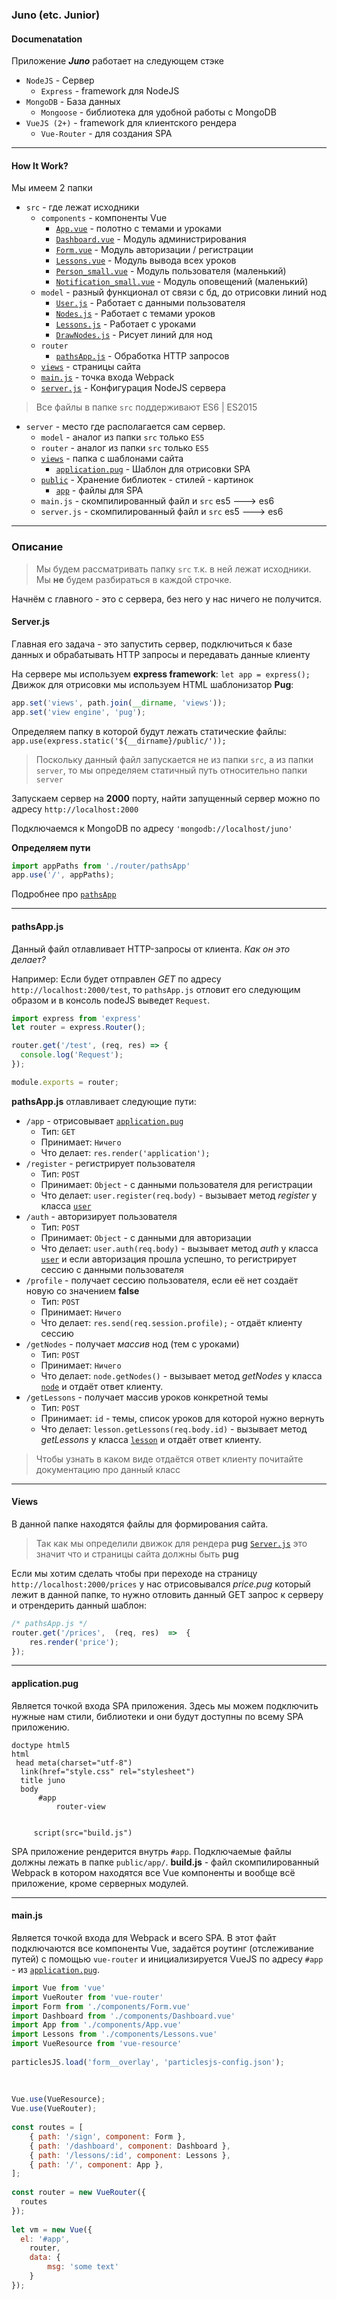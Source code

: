### Juno (etc. Junior) 
#### Documenatation
Приложение ***Juno*** работает на следующем стэке
+ `NodeJS` - Сервер
	+ `Express` - framework для NodeJS
+ `MongoDB` - База данных
	+ `Mongoose` - библиотека для удобной работы с MongoDB
+ `VueJS (2+)` - framework для клиентского рендера
	+ `Vue-Router` - для создания SPA

---
#### How It Work?
Мы имеем 2 папки 
+ `src` - где лежат исходники
	+ `components` - компоненты Vue
		+ [`App.vue`](#abcd) - полотно с темами и уроками
		+  [`Dashboard.vue`](#abcd) - Модуль администрирования 
		+  [`Form.vue`](#abcd) - Модуль авторизации / регистрации
		+  [`Lessons.vue`](#abcd) - Модуль вывода всех уроков
		+  [`Person_small.vue`](#abcd) - Модуль пользователя (маленький)
		+  [`Notification_small.vue`](#abcd) - Модуль оповещений (маленький)
	+ `model` - разный функционал от связи с бд, до отрисовки линий нод
		+ [`User.js`](#abcd) - Работает с данными пользователя
		+ [`Nodes.js`](#abcd) - Работает с темами уроков
		+ [`Lessons.js`](#abcd) - Работает с уроками
		+ [`DrawNodes.js`](#abcd) - Рисует линий для нод
	+ `router`
		+  [`pathsApp.js`](#pathsapp.js) - Обработка HTTP запросов
	+ [`views`](#views) - страницы сайта
	+ [`main.js`](#main.js) - точка входа Webpack
	+ [`server.js`](#server.js) - Конфигурация NodeJS сервера
> Все файлы в папке `src` поддерживают ES6 | ES2015
 + `server` - место где располагается сам сервер.
	 + `model` - аналог из папки `src` только `ES5`
	 + `router` - аналог из папки `src` только `ES5`
	 + [`views`](#views) - папка с шаблонами сайта
		  + [`application.pug`](#application.pug) - Шаблон для отрисовки SPA
	 +  [`public`](#abcd) - Хранение библиотек - стилей - картинок
		 + [`app`](#abcd) - файлы для SPA
	 + `main.js` - скомпилированный файл и `src` es5 ---> es6
	 + `server.js` - скомпилированный файл и `src` es5 ---> es6
---

### Описание 
> Мы будем рассматривать папку `src` т.к. в ней лежат исходники.
> Мы **не** будем разбираться в каждой строчке.

Начнём с главного - это с сервера, без него у нас ничего не получится.

#### Server.js
Главная его задача - это запустить сервер, подключиться к базе данных и обрабатывать HTTP запросы и передавать данные клиенту

На сервере мы используем **express framework**: `let app = express();`
Движок для отрисовки мы используем HTML шаблонизатор **Pug**: 
```js
app.set('views', path.join(__dirname, 'views'));  
app.set('view engine', 'pug');
```
Определяем папку в которой будут лежать статические файлы: `app.use(express.static('${__dirname}/public/'));`
> Поскольку данный файл запускается не из папки `src`, а из папки
> `server`, то мы определяем статичный путь относительно папки  `server`

Запускаем сервер на **2000** порту, найти запущенный сервер можно по адресу `http://localhost:2000`

Подключаемся к MongoDB по адресу `'mongodb://localhost/juno'`

**Определяем пути**
```js
import appPaths from './router/pathsApp'
app.use('/', appPaths);
```
Подробнее про [`pathsApp`](#pathsapp.js)

---

#### pathsApp.js

Данный файл отлавливает HTTP-запросы от клиента.
*Как он это делает?*

Например: Если будет отправлен *GET* по адресу `http://localhost:2000/test`, то `pathsApp.js` отловит его следующим образом и в консоль nodeJS выведет `Request`.
```js
import express from 'express'
let router = express.Router();

router.get('/test', (req, res) => {  
  console.log('Request');  
});

module.exports = router;
```
**pathsApp.js** отлавливает следующие пути:
+ `/app` - отрисовывает [`application.pug`](#application.pug)
	+ Тип: `GET`
	+ Принимает: `Ничего`
	+ Что делает: `res.render('application');`
+ `/register` - регистрирует пользователя
	+ Тип: `POST`
	+ Принимает: `Object` - с данными пользователя для регистрации
	+ Что делает: `user.register(req.body)` - вызывает метод *register* у класса [`user`](user.js)
+ `/auth` - авторизирует пользователя
	+ Тип: `POST`
	+ Принимает: `Object` - с данными для авторизации
	+ Что делает: `user.auth(req.body)` - вызывает метод *auth* у класса [`user`](user.js) и если авторизация прошла успешно, то регистрирует сессию с данными пользователя 
+ `/profile` - получает сессию пользователя, если её нет создаёт новую со значением **false**
	+ Тип: `POST`
	+ Принимает: `Ничего`
	+ Что делает: `res.send(req.session.profile);` - отдаёт клиенту сессию 
+ `/getNodes` - получает *массив* нод (тем с уроками)
	+ Тип: `POST`
	+ Принимает: `Ничего`
	+ Что делает: `node.getNodes()` - вызывает метод *getNodes* у класса [`node`](nodes.js) и отдаёт ответ клиенту. 
+ `/getLessons` - получает массив уроков конкретной темы
	+ Тип: `POST`
	+ Принимает:  `id` - темы, список уроков для которой нужно вернуть
	+ Что делает: `lesson.getLessons(req.body.id)` - вызывает метод *getLessons* у класса [`lesson`](lessons.js) и отдаёт ответ клиенту.
> Чтобы узнать в каком виде отдаётся ответ клиенту почитайте документацию про данный класс
---
#### Views
В данной папке находятся файлы для формирования сайта.
> Так как мы определили движок для рендера **pug** [`Server.js`](#server.js) это значит что и страницы сайта должны быть **pug**

Если мы хотим сделать чтобы при переходе на страницу `http://localhost:2000/prices` у нас отрисовывался *price.pug* который лежит в данной папке, то нужно отловить данный GET запрос к серверу и отрендерить данный шаблон: 
```js
/* pathsApp.js */
router.get('/prices',  (req, res)  =>  { 
	res.render('price'); 
});
```
---
#### application.pug
Является точкой входа SPA приложения. Здесь мы можем подключить нужные нам стили, библиотеки и они будут доступны по всему SPA приложению.
```pug
doctype html5  
html  
 head meta(charset="utf-8")  
  link(href="style.css" rel="stylesheet")
  title juno  
  body  
	  #app    
		  router-view  
  
 
	 script(src="build.js")
```
SPA приложение рендерится внутрь `#app`. Подключаемые файлы должны лежать в папке `public/app/`. 
**build.js** - файл скомпилированный Webpack в котором находятся все Vue компоненты и вообще всё приложение, кроме серверных модулей.

---
#### main.js
Является точкой входа для Webpack и всего SPA. 
В этот файт подключаются все компоненты Vue, задаётся роутинг (отслеживание путей) с помощью `vue-router` и инициализируется VueJS по адресу `#app` - из  [`application.pug`](#application.pug).
```js
import Vue from 'vue'  
import VueRouter from 'vue-router'  
import Form from './components/Form.vue'  
import Dashboard from './components/Dashboard.vue'  
import App from './components/App.vue'  
import Lessons from './components/Lessons.vue'  
import VueResource from 'vue-resource'  
  
particlesJS.load('form__overlay', 'particlesjs-config.json');  
  
  
  
Vue.use(VueResource);  
Vue.use(VueRouter);  
  
const routes = [  
	{ path: '/sign', component: Form },  
    { path: '/dashboard', component: Dashboard },  
    { path: '/lessons/:id', component: Lessons },  
    { path: '/', component: App },  
];  
  
const router = new VueRouter({  
  routes
});  
  
let vm = new Vue({  
  el: '#app',  
    router,  
    data: {
	    msg: 'some text'
	}
});
```
